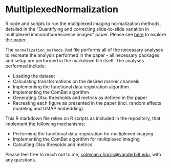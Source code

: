# MultiplexedNormalization
R code and scripts to run the multiplexed imaging normalization methods, detailed in the "Quantifying and correcting slide-to-slide variation in multiplexed immunofluorescence images" paper. Please see [here](https://colemanrharris.me) to explore the paper.

The `normalization_methods.Rmd` file performs all of the necessary analyses to recreate the analysis performed in the paper - all necessary packages and setup are performed in the markdown file itself. The analyses performed include:
- Loading the dataset
- Calculating transformations on the desired marker channels
- Implementing the functional data registration algorithm
- Implementing the ComBat algorithm
- Generating Otsu thresholds and metrics as defined in the paper
- Recreating each figure as presented in the paper (incl. random effects modeling and UMAP embedding).

This R markdown file relies on R scripts as included in the repository, that implement the following mechanisms:
- Performing the functional data registration for multiplexed imaging
- Implementing the ComBat algorithm for multiplexed imaging
- Calculting Otsu thresolds and metrics

Please feel free to reach out to me, coleman.r.harris@vanderbilt.edu, with any questions.
